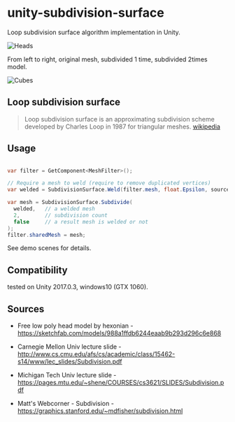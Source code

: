 unity-subdivision-surface
=====================

Loop subdivision surface algorithm implementation in Unity.

![Heads](https://raw.githubusercontent.com/mattatz/unity-subdivision-surface/master/Captures/Heads.png)

From left to right, original mesh, subdivided 1 time, subdivided 2times model.

![Cubes](https://raw.githubusercontent.com/mattatz/unity-subdivision-surface/master/Captures/Cubes.png)

## Loop subdivision surface

> Loop subdivision surface is an approximating subdivision scheme developed by Charles Loop in 1987 for triangular meshes.
> [wikipedia](https://en.wikipedia.org/wiki/Loop_subdivision_surface)

## Usage

```cs

var filter = GetComponent<MeshFilter>();

// Require a mesh to weld (require to remove duplicated vertices)
var welded = SubdivisionSurface.Weld(filter.mesh, float.Epsilon, source.bounds.size.x);

var mesh = SubdivisionSurface.Subdivide(
  welded,   // a welded mesh
  2,        // subdivision count
  false     // a result mesh is welded or not
);
filter.sharedMesh = mesh;

```

See demo scenes for details.

## Compatibility

tested on Unity 2017.0.3, windows10 (GTX 1060).

## Sources

- Free low poly head model by hexonian - https://sketchfab.com/models/988a1ffdb6244eaab9b293d296c6e868

- Carnegie Mellon Univ lecture slide - http://www.cs.cmu.edu/afs/cs/academic/class/15462-s14/www/lec_slides/Subdivision.pdf

- Michigan Tech Univ lecture slide - https://pages.mtu.edu/~shene/COURSES/cs3621/SLIDES/Subdivision.pdf

- Matt's Webcorner - Subdivision - https://graphics.stanford.edu/~mdfisher/subdivision.html
